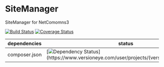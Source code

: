 SiteManager
==============

SiteManager for NetComomns3

[![Build Status](https://api.travis-ci.org/NetCommons3/SiteManager.png?branch=master)](https://travis-ci.org/NetCommons3/SiteManager)
[![Coverage Status](https://coveralls.io/repos/NetCommons3/SiteManager/badge.png?branch=master)](https://coveralls.io/r/NetCommons3/SiteManager?branch=master)

| dependencies  | status |
| ------------- | ------ |
| composer.json | [![Dependency Status](https://www.versioneye.com/user/projects/(versioneye_project_ID)/badge.png)](https://www.versioneye.com/user/projects/(versioneye_project_ID)) |
